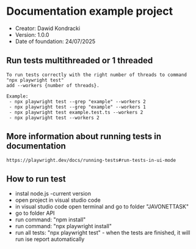 # Documentation example project

* Creator: Dawid Kondracki
* Version: 1.0.0
* Date of foundation: 24/07/2025

## Run tests multithreaded or 1 threaded

```
To run tests correctly with the right number of threads to command "npx playwright test"
add --workers {number of threads}.

Example:
 - npx playwright test --grep "example" --workers 2
 - npx playwright test --grep "example" --workers 1
 - npx playwright test example.test.ts --workers 2
 - npx playwright test --workers 2
```

## More information about running tests in documentation

```
https://playwright.dev/docs/running-tests#run-tests-in-ui-mode
```

## How to run test
- instal node.js -current version
- open project in visual studio code
- in visual studio code open terminal and go to folder "JAVONETTASK"
- go to folder API
- run command: "npm install"
- run command: "npx playwright install"
- run all tests: "npx playwright test" - when the tests are finished, it will run ise report automatically